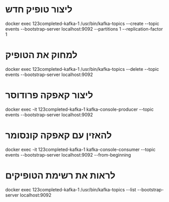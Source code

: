 # ליצור טופיק חדש
docker exec 123completed-kafka-1 /usr/bin/kafka-topics --create --topic events --bootstrap-server localhost:9092 --partitions 1 --replication-factor 1

# למחוק את הטופיק
docker exec 123completed-kafka-1 /usr/bin/kafka-topics --delete --topic events --bootstrap-server localhost:9092

# ליצור קאפקה פרודוסר
docker exec -it 123completed-kafka-1 kafka-console-producer --topic events --bootstrap-server localhost:9092

# להאזין עם קאפקה קונסומר
docker exec -it 123completed-kafka-1 kafka-console-consumer --topic events --bootstrap-server localhost:9092 --from-beginning

# לראות את רשימת הטופיקים
docker exec 123completed-kafka-1 /usr/bin/kafka-topics --list --bootstrap-server localhost:9092